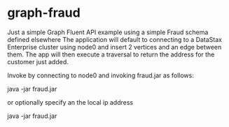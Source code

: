 # graph-fraud
Just a simple Graph Fluent API example using a simple Fraud schema defined elsewhere
The application will default to connecting to a DataStax Enterprise cluster using node0 and
insert 2 vertices and an edge between them.  The app will then execute a traversal to return the
address for the customer just added.

Invoke by connecting to node0 and invoking fraud.jar as follows:

java -jar fraud.jar

or optionally specify an the local ip address

java -jar fraud.jar  <ip address>
